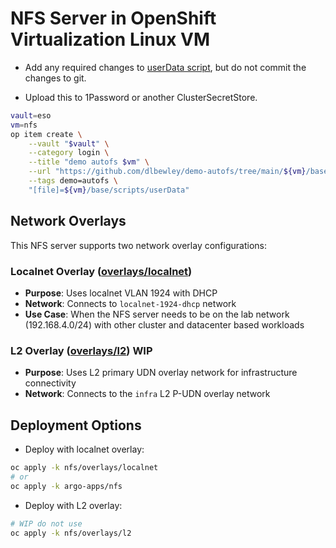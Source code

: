 # NFS Server in OpenShift Virtualization Linux VM

* Add any required changes to [userData script](base/scripts/userData), but do not commit the changes to git.

* Upload this to 1Password or another ClusterSecretStore.

```bash
vault=eso
vm=nfs
op item create \
    --vault "$vault" \
    --category login \
    --title "demo autofs $vm" \
    --url "https://github.com/dlbewley/demo-autofs/tree/main/${vm}/base/scripts" \
    --tags demo=autofs \
    "[file]=${vm}/base/scripts/userData"
```

## Network Overlays

This NFS server supports two network overlay configurations:

### Localnet Overlay ([overlays/localnet](overlays/localnet))
- **Purpose**: Uses localnet VLAN 1924 with DHCP
- **Network**: Connects to `localnet-1924-dhcp` network
- **Use Case**: When the NFS server needs to be on the lab network (192.168.4.0/24) with other cluster and datacenter based workloads

### L2 Overlay ([overlays/l2](overlays/l2)) WIP
- **Purpose**: Uses L2 primary UDN overlay network for infrastructure connectivity
- **Network**: Connects to the `infra` L2 P-UDN overlay network

## Deployment Options

* Deploy with localnet overlay:
```bash
oc apply -k nfs/overlays/localnet
# or
oc apply -k argo-apps/nfs
```

* Deploy with L2 overlay:
```bash
# WIP do not use
oc apply -k nfs/overlays/l2
```
